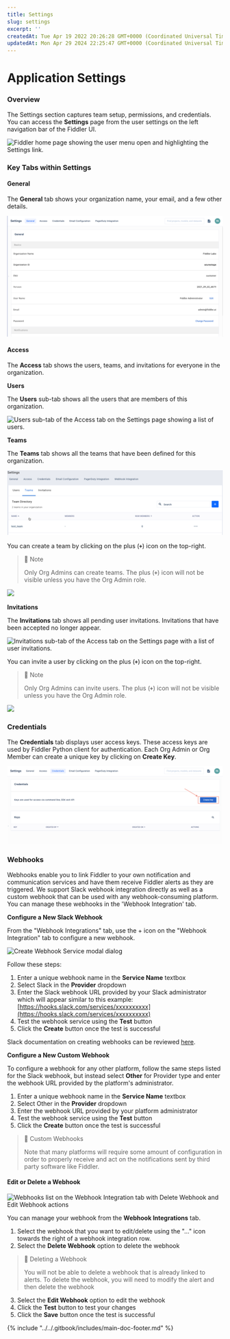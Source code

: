 ```yaml
---
title: Settings
slug: settings
excerpt: ''
createdAt: Tue Apr 19 2022 20:26:28 GMT+0000 (Coordinated Universal Time)
updatedAt: Mon Apr 29 2024 22:25:47 GMT+0000 (Coordinated Universal Time)
---
```


# Application Settings

### Overview

The Settings section captures team setup, permissions, and credentials. You can access the **Settings** page from the user settings on the left navigation bar of the Fiddler UI.

![Fiddler home page showing the user menu open and highlighting the Settings link.](../../.gitbook/assets/728d8bf-Screen\_Shot\_2024-04-29\_at\_6.21.41\_PM.png)

### Key Tabs within Settings

#### General

The **General** tab shows your organization name, your email, and a few other details.

![General tab of the Settings page.](../../.gitbook/assets/3f2e734-general.png)

#### Access

The **Access** tab shows the users, teams, and invitations for everyone in the organization.

**Users**

The **Users** sub-tab shows all the users that are members of this organization.

![Users sub-tab of the Access tab on the Settings page showing a list of users.](../../.gitbook/assets/c8c5bf1-access\_user.png)

**Teams**

The **Teams** tab shows all the teams that have been defined for this organization.

![Teams  sub-tab of the Access tab on the Settings page showing a list of teams](../../.gitbook/assets/settings-access-teams-dir.png)

You can create a team by clicking on the plus (**`+`**) icon on the top-right.

> 🚧 Note
>
> Only Org Admins can create teams. The plus (**`+`**) icon will not be visible unless you have the Org Admin role.

![](../../.gitbook/assets/b0c4c53-access\_create\_team.png)

**Invitations**

The **Invitations** tab shows all pending user invitations. Invitations that have been accepted no longer appear.

![Invitations sub-tab of the Access tab on the Settings page with a list of user invitations.](../../.gitbook/assets/5cb4046-access\_invitation.png)

You can invite a user by clicking on the plus (**`+`**) icon on the top-right.

> 🚧 Note
>
> Only Org Admins can invite users. The plus (**`+`**) icon will not be visible unless you have the Org Admin role.

![](../../.gitbook/assets/abb030c-access\_invite\_user.png)

### Credentials

The **Credentials** tab displays user access keys. These access keys are used by Fiddler Python client for authentication. Each Org Admin or Org Member can create a unique key by clicking on **Create Key**.

![Credentials sub-tab of the Access tab on the Settings page with a list of keys and highlighting the create key button.](../../.gitbook/assets/fce7911-credentials.png)

### Webhooks

Webhooks enable you to link Fiddler to your own notification and communication services and have them receive Fiddler alerts as they are triggered. We support Slack webhook integration directly as well as a custom webhook that can be used with any webhook-consuming platform.\
You can manage these webhooks in the 'Webhook Integration' tab.

**Configure a New Slack Webhook**

From the "Webhook Integrations" tab, use the + icon on the "Webhook Integration" tab to configure a new webhook.

![Create Webhook Service modal dialog](../../.gitbook/assets/a0b33c4-Screenshot\_2023-10-10\_at\_12.46.31\_PM.png)

Follow these steps:

1. Enter a unique webhook name in the **Service Name** textbox
2. Select Slack in the **Provider** dropdown
3. Enter the Slack webhook URL provided by your Slack administrator which will appear similar to this example: [https://hooks.slack.com/services/xxxxxxxxxx](https://hooks.slack.com/services/xxxxxxxxxx)
4. Test the webhook service using the **Test** button
5. Click the **Create** button once the test is successful

Slack documentation on creating webhooks can be reviewed [here](https://api.slack.com/messaging/webhooks).

**Configure a New Custom Webhook**

To configure a webhook for any other platform, follow the same steps listed for the Slack webhook, but instead select **Other** for Provider type and enter the webhook URL provided by the platform's administrator.

1. Enter a unique webhook name in the **Service Name** textbox
2. Select Other in the **Provider** dropdown
3. Enter the webhook URL provided by your platform administrator
4. Test the webhook service using the **Test** button
5. Click the **Create** button once the test is successful

> 🚧 Custom Webhooks
>
> Note that many platforms will require some amount of configuration in order to properly receive and act on the notifications sent by third party software like Fiddler.

#### Edit or Delete a Webhook

![Webhooks list on the Webhook Integration tab with Delete Webhook and Edit Webhook actions](../../.gitbook/assets/f7be111-Screenshot\_2023-10-09\_at\_4.58.02\_PM.png)

You can manage your webhook from the **Webhook Integrations** tab.

1. Select the webhook that you want to edit/delete using the "..." icon towards the right of a webhook integration row.
2. Select the **Delete Webhook** option to delete the webhook

> 🚧 Deleting a Webhook
>
> You will not be able to delete a webhook that is already linked to alerts. To delete the webhook, you will need to modify the alert and then delete the webhook

3. Select the **Edit Webhook** option to edit the webhook
4. Click the **Test** button to test your changes
5. Click the **Save** button once the test is successful

{% include "../../.gitbook/includes/main-doc-footer.md" %}


